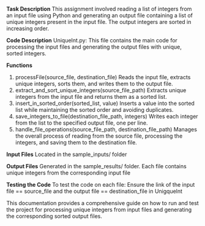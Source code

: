 **Task Description**
This assignment involved reading a list of integers from an input file using Python and generating an output file containing a list of unique integers present in the 
input file. The output integers are sorted in increasing order.

**Code Description**
UniqueInt.py: This file contains the main code for processing the input files and generating the output files with unique, sorted integers.

**Functions**
1. processFile(source_file, destination_file)
   Reads the input file, extracts unique integers, sorts them, and writes them to the output file.
2. extract_and_sort_unique_integers(source_file_path)
   Extracts unique integers from the input file and returns them as a sorted list.
3. insert_in_sorted_order(sorted_list, value)
   Inserts a value into the sorted list while maintaining the sorted order and avoiding duplicates.
4. save_integers_to_file(destination_file_path, integers)
   Writes each integer from the list to the specified output file, one per line.
5. handle_file_operations(source_file_path, destination_file_path)
Manages the overall process of reading from the source file, processing the integers, and saving them to the destination file.

**Input Files**
Located in the sample_inputs/ folder

**Output Files**
Generated in the sample_results/ folder.
Each file contains unique integers from the corresponding input file

**Testing the Code**
To test the code on each file:
Ensure the link of the input file  == source_file and the output file == destination_file in Unigquelnt


This documentation provides a comprehensive guide on how to run and test the project for processing unique integers from input files and generating the corresponding sorted output files.
